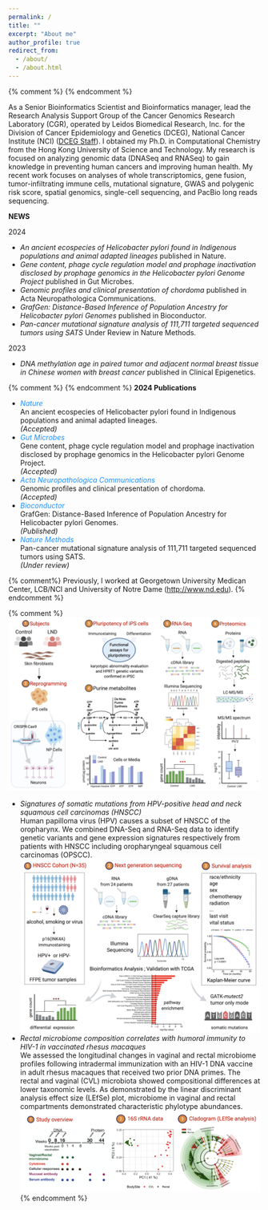 ```yaml
---
permalink: /
title: ""
excerpt: "About me"
author_profile: true
redirect_from: 
  - /about/
  - /about.html
---
```

{% comment %} {% endcomment %}


<p>As a Senior Bioinformatics Scientist and Bioinformatics manager, lead the Research Analysis Support Group of the Cancer Genomics Research Laboratory (CGR), operated by Leidos Biomedical Research, Inc. for the Division of Cancer Epidemiology and Genetics (DCEG), National Cancer Institute (NCI) (<a href="https://dceg2.cancer.gov/cgi-bin/Personnel.pl?1=ALL" target="_blank">DCEG Staff</a>). I obtained my Ph.D. in Computational Chemistry from the Hong Kong University of Science and Technology. My research is focused on analyzing genomic data (DNASeq and RNASeq) to gain knowledge in preventing human cancers and improving human health. My recent work focuses on analyses of whole transcriptomics, gene fusion, tumor-infiltrating immune cells, mutational signature, GWAS and polygenic risk score, spatial genomics, single-cell sequencing, and PacBio long reads sequencing.</p>

<p><b>NEWS</b></p>

<p>2024</p>
<ul>
<li><em>An ancient ecospecies of Helicobacter pylori found in Indigenous populations and animal adapted lineages</em> published in Nature.</li>
<li><em>Gene content, phage cycle regulation model and prophage inactivation disclosed by prophage genomics in the Helicobacter pylori Genome Project</em> published in Gut Microbes.</li>
<li><em>Genomic profiles and clinical presentation of chordoma</em> published in Acta Neuropathologica Communications.</li>
<li><em>GrafGen: Distance-Based Inference of Population Ancestry for Helicobacter pylori Genomes</em> published in Bioconductor.</li>
<li><em>Pan-cancer mutational signature analysis of 111,711 targeted sequenced tumors using SATS</em> Under Review in Nature Methods.</li>
</ul>

<p>2023</p>
<ul>
<li><em>DNA methylation age in paired tumor and adjacent normal breast tissue in Chinese women with breast cancer</em> published in Clinical Epigenetics.</li>
</ul>

{% comment %}
{% endcomment %}
<b>2024  Publications</b>
<ul>
<li><i style="color:DodgerBlue;">Nature</i><br>  
An ancient ecospecies of Helicobacter pylori found in Indigenous populations and animal adapted lineages.<br><em>(Accepted)</em> </li>
<li><i style="color:DodgerBlue;">Gut Microbes</i><br>
Gene content, phage cycle regulation model and prophage inactivation disclosed by prophage genomics in the Helicobacter pylori Genome Project.<br><em>(Accepted)</em></li>
<li><i style="color:DodgerBlue;">Acta Neuropathologica Communications</i><br>
Genomic profiles and clinical presentation of chordoma.<br><em>(Accepted)</em></li>
<li><i style="color:DodgerBlue;">Bioconductor</i><br>
GrafGen: Distance-Based Inference of Population Ancestry for Helicobacter pylori Genomes.<br><em>(Published)</em></li>
<li><i style="color:DodgerBlue;">Nature Methods</i><br>
Pan-cancer mutational signature analysis of 111,711 targeted sequenced tumors using SATS.<br><em>(Under review)</em></li>
</ul>  

{% comment%}
Previously, I worked at Georgetown University Medican Center, LCB/NCI and University of Notre Dame (http://www.nd.edu).
{% endcomment %}  

<!-- Google tag (gtag.js)
<script async src="https://www.googletagmanager.com/gtag/js?id=G-RWM39QLMPF"></script>
<script>
  window.dataLayer = window.dataLayer || [];
  function gtag(){dataLayer.push(arguments);}
  gtag('js', new Date());

  gtag('config', 'G-RWM39QLMPF');
</script>
-->

{% comment %}
![Lesch-Nyhan-Disease](/images/illustration1.png)    

* _Signatures of somatic mutations from HPV-positive head and neck squamous cell carcinomas (HNSCC)_  
Human papilloma virus (HPV) causes a subset of HNSCC of the oropharynx. We combined DNA-Seq and RNA-Seq data to identify genetic variants and gene expression signatures respectively from patients with HNSCC including oropharyngeal squamous cell carcinomas (OPSCC).
![/cancer_mutations](/images/illustration2.png)  
* _Rectal microbiome composition correlates with humoral immunity to HIV-1 in vaccinated rhesus macaques_  
We assessed the longitudinal changes in vaginal and rectal microbiome profiles following intradermal immunization with an HIV-1 DNA vaccine in adult rhesus macaques that received two prior DNA primes. The rectal and vaginal (CVL) microbiota showed compositional differences at lower taxonomic levels. As demonstrated by the linear discriminant analysis effect size (LEfSe) plot, microbiome in vaginal and rectal compartments demonstrated characteristic phylotype abundances.
![/cladogram](/images/illustration3.png)  
{% endcomment %}
